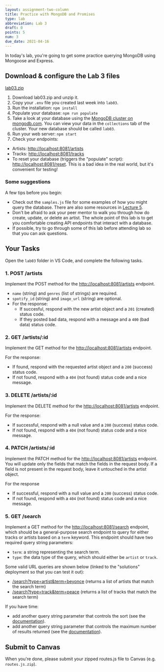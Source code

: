 ```yaml
---
layout: assignment-two-column
title: Practice with MongoDB and Promises
type: lab
abbreviation: Lab 3
draft: 0
points: 5
num: 3
due_date: 2021-04-16
---
```


In today's lab, you're going to get some practice querying MongoDB using Mongoose and Express.

## Download & configure the Lab 3 files

<a class="nu-button" href="/spring2021/course-files/labs/lab03.zip">lab03.zip<i class="fas fa-download" aria-hidden="true"></i></a>

1. Download lab03.zip and unzip it.
2. Copy your `.env` file you created last week into `lab03`.
3. Run the installation: `npm install`
4. Populate your database: `npm run populate`
5. Take a look at your database using the <a href="https://account.mongodb.com/account/login" target="_blank">MongoDB cluster on mongodb.com</a>. You can view your data in the `collections` tab of the cluster. Your new database should be called `lab03`.
6. Run your web server: `npm start`
7. Check your endpoints:
  * Artists: [http://localhost:8081/artists](http://localhost:8081/artists)
  * Tracks: [http://localhost:8081/tracks](http://localhost:8081/tracks)
  * To reset your database (triggers the "populate" script): [http://localhost:8081/reset](http://localhost:8081/reset). This is a bad idea in the real world, but it's convenient for testing!

### Some suggestions
A few tips before you begin:
* Check out the `samples.js` file for some examples of how you might query the database. There are also some resources in [Lecture 5](../lectures/lecture05).
* Don't be afraid to ask your peer mentor to walk you through how do create, update, or delete an artist. The whole point of this lab is to get you comfortable creating API endpoints that interact with a database.
* If possible, try to go through some of this lab before attending lab so that you can ask questions.

## Your Tasks
Open the `lab03` folder in VS Code, and complete the following tasks. 

### 1. POST /artists
Implement the POST method for the [http://localhost:8081/artists](http://localhost:8081/artists) endpoint. 
* `name` (string) and `genres` (list of strings) are required.
* `spotify_id` (string) and `image_url` (string) are optional.
* For the response:
    * If succesful, respond with the new artist object and a `201` (created) status code.
    * If they posted bad data, respond with a message and a `400` (bad data) status code.

### 2. GET /artists/:id
Implement the GET method for the [http://localhost:8081/artists](http://localhost:8081/artists/:id) endpoint. 

For the response:
* If found, respond with the requested artist object and a `200` (success) status code.
* If not found, respond with a `404` (not found) status code and a nice message.

### 3. DELETE /artists/:id
Implement the DELETE method for the [http://localhost:8081/artists](http://localhost:8081/artists/:id) endpoint. 

For the response:
* If successful, respond with a null value and a `200` (success) status code.
* If not found, respond with a `404` (not found) status code and a nice message.

### 4. PATCH /artists/:id
Implement the PATCH method for the [http://localhost:8081/artists](http://localhost:8081/artists/:id) endpoint. You will update only the fields that match the fields in the request body. If a field is not present in the request body, leave it untouched in the artist object.

For the response
* If successful, respond with a null value and a `200` (success) status code.
* If not found, respond with a `404` (not found) status code and a nice message.


### 5. GET /search
Implement a GET method for the [http://localhost:8081/search](http://localhost:8081/seach) endpoint, which should be a general-purpose search endpoint to query for either tracks or artists based on a `term` keyword. This endpoint should have two required query string parameters:
* `term`: a string representing the search term.
* `type`: the data type of the query, which should either be `artist` or `track`.

Some valid URL queries are shown below (linked to the "solutions" deployment so that you can test it out):

* <a href="https://cs396-lab03.herokuapp.com/search?type=artist&term=beyonce" target="_blank">/search?type=artist&term=beyonce</a> (returns a list of artists that match the search term)
* <a href="https://cs396-lab03.herokuapp.com/search?type=track&term=peace" target="_blank">/search?type=track&term=peace</a> (returns a list of tracks that match the search term)

If you have time: 
* add another query string parameter that controls the sort (see the [documentation](https://mongoosejs.com/docs/api/query.html#query_Query-sort)).
* add another query string parameter that controls the maximum number of results returned (see the [documentation](https://mongoosejs.com/docs/api/query.html#query_Query-limit)).

## Submit to Canvas
When you're done, please submit your zipped routes.js file to Canvas (e.g. `routes.js.zip`).

